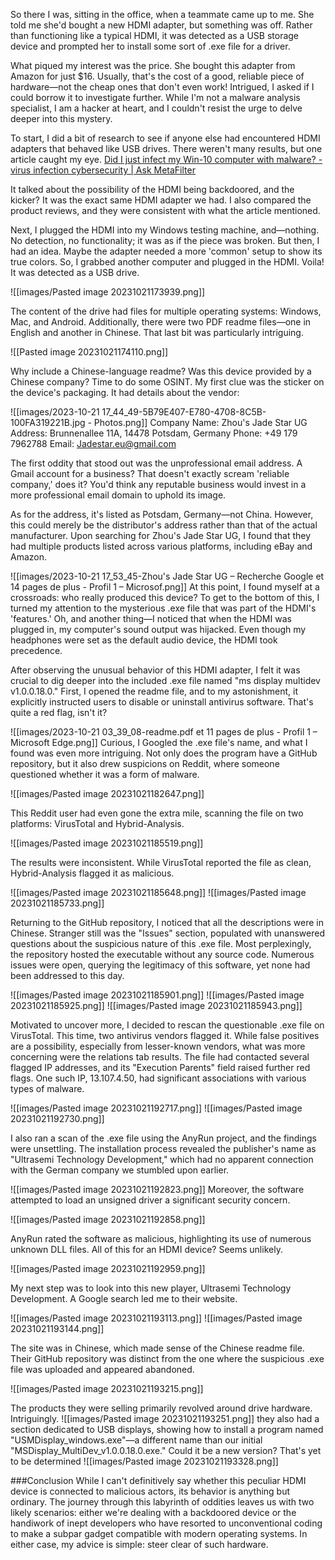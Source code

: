So there I was, sitting in the office, when a teammate came up to me. She told me she'd bought a new HDMI adapter, but something was off. Rather than functioning like a typical HDMI, it was detected as a USB storage device and prompted her to install some sort of .exe file for a driver.

What piqued my interest was the price. She bought this adapter from Amazon for just $16. Usually, that's the cost of a good, reliable piece of hardware—not the cheap ones that don't even work! Intrigued, I asked if I could borrow it to investigate further. While I'm not a malware analysis specialist, I am a hacker at heart, and I couldn't resist the urge to delve deeper into this mystery.

To start, I did a bit of research to see if anyone else had encountered HDMI adapters that behaved like USB drives. There weren't many results, but one article caught my eye. 
[Did I just infect my Win-10 computer with malware? - virus infection cybersecurity | Ask MetaFilter](https://ask.metafilter.com/367356/Did-I-just-infect-my-Win-10-computer-with-malware)

It talked about the possibility of the HDMI being backdoored, and the kicker? It was the exact same HDMI adapter we had. I also compared the product reviews, and they were consistent with what the article mentioned.

Next, I plugged the HDMI into my Windows testing machine, and—nothing. No detection, no functionality; it was as if the piece was broken. But then, I had an idea. Maybe the adapter needed a more 'common' setup to show its true colors. So, I grabbed another computer and plugged in the HDMI. Voila! It was detected as a USB drive. 

![[images/Pasted image 20231021173939.png]]

The content of the drive had files for multiple operating systems: Windows, Mac, and Android. Additionally, there were two PDF readme files—one in English and another in Chinese. That last bit was particularly intriguing.

![[Pasted image 20231021174110.png]]

Why include a Chinese-language readme? Was this device provided by a Chinese company? Time to do some OSINT.
My first clue was the sticker on the device's packaging. It had details about the vendor:

![[images/2023-10-21 17_44_49-5B79E407-E780-4708-8C5B-100FA319221B.jpg ‎- Photos.png]]
Company Name: Zhou's Jade Star UG
Address: Brunnenallee 11A, 14478 Potsdam, Germany
Phone: +49 179 7962788
Email: Jadestar.eu@gmail.com

The first oddity that stood out was the unprofessional email address. A Gmail account for a business? That doesn't exactly scream 'reliable company,' does it? You'd think any reputable business would invest in a more professional email domain to uphold its image.

As for the address, it's listed as Potsdam, Germany—not China. However, this could merely be the distributor's address rather than that of the actual manufacturer. Upon searching for Zhou's Jade Star UG, I found that they had multiple products listed across various platforms, including eBay and Amazon.

![[images/2023-10-21 17_53_45-Zhou's Jade Star UG – Recherche Google et 14 pages de plus - Profil 1 – Microsof.png]]
At this point, I found myself at a crossroads: who really produced this device? To get to the bottom of this, I turned my attention to the mysterious .exe file that was part of the HDMI's 'features.' Oh, and another thing—I noticed that when the HDMI was plugged in, my computer's sound output was hijacked. Even though my headphones were set as the default audio device, the HDMI took precedence.

After observing the unusual behavior of this HDMI adapter, I felt it was crucial to dig deeper into the included .exe file named "ms display multidev v1.0.0.18.0." First, I opened the readme file, and to my astonishment, it explicitly instructed users to disable or uninstall antivirus software. That's quite a red flag, isn't it?

![[images/2023-10-21 03_39_08-readme.pdf et 11 pages de plus - Profil 1 – Microsoft​ Edge.png]]
Curious, I Googled the .exe file's name, and what I found was even more intriguing.
Not only does the program have a GitHub repository, but it also drew suspicions on Reddit, where someone questioned whether it was a form of malware. 

![[images/Pasted image 20231021182647.png]]

This Reddit user had even gone the extra mile, scanning the file on two platforms: VirusTotal and Hybrid-Analysis.

![[images/Pasted image 20231021185519.png]]

The results were inconsistent. While VirusTotal reported the file as clean, Hybrid-Analysis flagged it as malicious.

![[images/Pasted image 20231021185648.png]]
![[images/Pasted image 20231021185733.png]]

Returning to the GitHub repository, I noticed that all the descriptions were in Chinese. Stranger still was the "Issues" section, populated with unanswered questions about the suspicious nature of this .exe file. Most perplexingly, the repository hosted the executable without any source code. Numerous issues were open, querying the legitimacy of this software, yet none had been addressed to this day.

![[images/Pasted image 20231021185901.png]]
![[images/Pasted image 20231021185925.png]]
![[images/Pasted image 20231021185943.png]]

Motivated to uncover more, I decided to rescan the questionable .exe file on VirusTotal. This time, two antivirus vendors flagged it. While false positives are a possibility, especially from lesser-known vendors, what was more concerning were the relations tab results. The file had contacted several flagged IP addresses, and its "Execution Parents" field raised further red flags. One such IP, 13.107.4.50, had significant associations with various types of malware.

![[images/Pasted image 20231021192717.png]]
![[images/Pasted image 20231021192730.png]]

I also ran a scan of the .exe file using the AnyRun project, and the findings were unsettling.
The installation process revealed the publisher's name as "Ultrasemi Technology Development," which had no apparent connection with the German company we stumbled upon earlier. 

![[images/Pasted image 20231021192823.png]]
Moreover, the software attempted to load an unsigned driver a significant security concern.

![[images/Pasted image 20231021192858.png]]

AnyRun rated the software as malicious, highlighting its use of numerous unknown DLL files. All of this for an HDMI device? Seems unlikely.

![[images/Pasted image 20231021192959.png]]

My next step was to look into this new player, Ultrasemi Technology Development. A Google search led me to their website.

![[images/Pasted image 20231021193113.png]]
![[images/Pasted image 20231021193144.png]]

The site was in Chinese, which made sense of the Chinese readme file. Their GitHub repository was distinct from the one where the suspicious .exe file was uploaded and appeared abandoned.

![[images/Pasted image 20231021193215.png]]

The products they were selling primarily revolved around drive hardware. Intriguingly.
![[images/Pasted image 20231021193251.png]]
they also had a section dedicated to USB displays, showing how to install a program named "USMDisplay_windows.exe"—a different name than our initial "MSDisplay_MultiDev_v1.0.0.18.0.exe." Could it be a new version? That's yet to be determined
![[images/Pasted image 20231021193328.png]]

###Conclusion
While I can't definitively say whether this peculiar HDMI device is connected to malicious actors, its behavior is anything but ordinary. The journey through this labyrinth of oddities leaves us with two likely scenarios: either we're dealing with a backdoored device or the handiwork of inept developers who have resorted to unconventional coding to make a subpar gadget compatible with modern operating systems. In either case, my advice is simple: steer clear of such hardware.